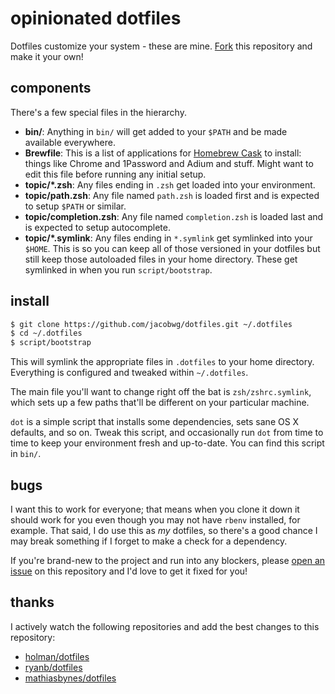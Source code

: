 # opinionated dotfiles

Dotfiles customize your system - these are mine.  [Fork](https://github.com/jacobwg/dotfiles/fork) this repository and make it your own!

## components

There's a few special files in the hierarchy.

- **bin/**: Anything in `bin/` will get added to your `$PATH` and be made available everywhere.
- **Brewfile**: This is a list of applications for [Homebrew Cask](http://caskroom.io) to install: things like Chrome and 1Password and Adium and stuff. Might want to edit this file before running any initial setup.
- **topic/\*.zsh**: Any files ending in `.zsh` get loaded into your environment.
- **topic/path.zsh**: Any file named `path.zsh` is loaded first and is
  expected to setup `$PATH` or similar.
- **topic/completion.zsh**: Any file named `completion.zsh` is loaded
  last and is expected to setup autocomplete.
- **topic/\*.symlink**: Any files ending in `*.symlink` get symlinked into your `$HOME`. This is so you can keep all of those versioned in your dotfiles but still keep those autoloaded files in your home directory. These get symlinked in when you run `script/bootstrap`.

## install

``` bash
$ git clone https://github.com/jacobwg/dotfiles.git ~/.dotfiles
$ cd ~/.dotfiles
$ script/bootstrap
```

This will symlink the appropriate files in `.dotfiles` to your home directory. Everything is configured and tweaked within `~/.dotfiles`.

The main file you'll want to change right off the bat is `zsh/zshrc.symlink`, which sets up a few paths that'll be different on your particular machine.

`dot` is a simple script that installs some dependencies, sets sane OS X defaults, and so on. Tweak this script, and occasionally run `dot` from time to time to keep your environment fresh and up-to-date.  You can find this script in `bin/`.

## bugs

I want this to work for everyone; that means when you clone it down it should work for you even though you may not have `rbenv` installed, for example. That said, I do use this as *my* dotfiles, so there's a good chance I may break something if I forget to make a check for a dependency.

If you're brand-new to the project and run into any blockers, please [open an issue](https://github.com/jacobwg/dotfiles/issues) on this repository and I'd love to get it fixed for you!

## thanks

I actively watch the following repositories and add the best changes to this repository:

* [holman/dotfiles](https://github.com/holman/dotfiles)
* [ryanb/dotfiles](https://github.com/ryanb/dotfiles)
* [mathiasbynes/dotfiles](https://github.com/mathiasbynens/dotfiles)
